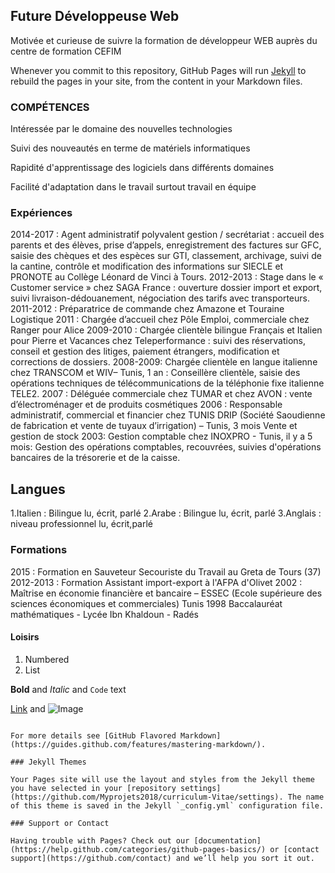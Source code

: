 ## Future Développeuse Web

Motivée et curieuse de suivre la formation de développeur WEB auprès du centre de formation CEFIM

Whenever you commit to this repository, GitHub Pages will run [Jekyll](https://jekyllrb.com/) to rebuild the pages in your site, from the content in your Markdown files.

### COMPÉTENCES

Intéressée par le domaine des nouvelles technologies

Suivi des nouveautés en terme de matériels informatiques

Rapidité d'apprentissage des logiciels dans différents domaines

Facilité d'adaptation dans le travail surtout travail en équipe



### Expériences

2014-2017 : Agent administratif polyvalent gestion / secrétariat : accueil des parents et des élèves, prise d’appels, enregistrement des factures sur GFC, saisie des chèques et des espèces sur GTI, classement, archivage, suivi de la cantine, contrôle et modification des informations sur SIECLE et PRONOTE au Collège Léonard de Vinci à Tours. 
2012-2013 : Stage dans le « Customer service » chez SAGA France : ouverture dossier import et export, suivi livraison-dédouanement, négociation des tarifs avec transporteurs.
2011-2012 : Préparatrice de commande chez Amazone et Touraine Logistique
2011 : Chargée d’accueil chez Pôle Emploi, commerciale chez Ranger pour Alice
2009-2010 : Chargée clientèle bilingue Français et Italien pour Pierre et Vacances chez Teleperformance : suivi des réservations, conseil et gestion des litiges, paiement étrangers, modification et corrections de dossiers.
2008-2009: Chargée clientèle en langue italienne chez TRANSCOM et WIV– Tunis, 1 an : Conseillère clientèle, saisie des opérations techniques de télécommunications de la téléphonie fixe italienne TELE2.
2007 : Déléguée commerciale chez TUMAR et chez AVON : vente d’électroménager et de produits cosmétiques
2006 : Responsable administratif, commercial et financier chez TUNIS DRIP 
(Société Saoudienne de fabrication et vente de tuyaux d’irrigation) – Tunis, 3 mois
Vente et gestion de stock
2003: Gestion comptable chez INOXPRO - Tunis, il y a 5 mois: Gestion des opérations comptables, recouvrées, suivies d'opérations bancaires  de la trésorerie et de
la caisse.

## Langues

1.Italien : Bilingue lu, écrit, parlé 
2.Arabe : Bilingue lu, écrit, parlé
3.Anglais : niveau professionnel lu, écrit,parlé

### Formations 

2015 : Formation en Sauveteur Secouriste du Travail au Greta de Tours (37)
2012-2013 : Formation Assistant import-export à l'AFPA d'Olivet 
2002 : Maîtrise en économie financière et bancaire – ESSEC (Ecole supérieure des sciences économiques et commerciales) Tunis
1998 Baccalauréat mathématiques - Lycée Ibn Khaldoun - Radés

#### Loisirs

1. Numbered
2. List

**Bold** and _Italic_ and `Code` text

[Link](url) and ![Image](src)
```

For more details see [GitHub Flavored Markdown](https://guides.github.com/features/mastering-markdown/).

### Jekyll Themes

Your Pages site will use the layout and styles from the Jekyll theme you have selected in your [repository settings](https://github.com/Myprojets2018/curriculum-Vitae/settings). The name of this theme is saved in the Jekyll `_config.yml` configuration file.

### Support or Contact

Having trouble with Pages? Check out our [documentation](https://help.github.com/categories/github-pages-basics/) or [contact support](https://github.com/contact) and we’ll help you sort it out.
